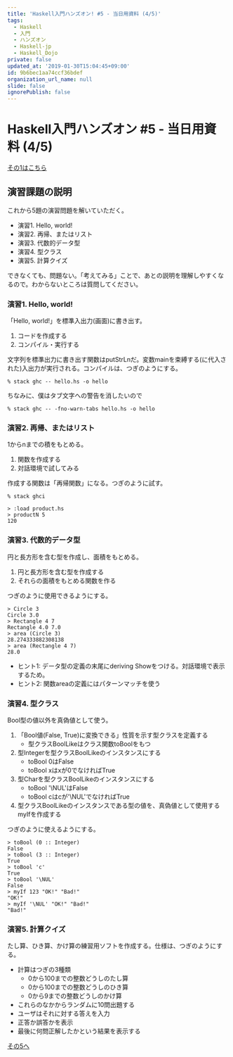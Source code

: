 ```yaml
---
title: 'Haskell入門ハンズオン! #5 - 当日用資料 (4/5)'
tags:
  - Haskell
  - 入門
  - ハンズオン
  - Haskell-jp
  - Haskell_Dojo
private: false
updated_at: '2019-01-30T15:04:45+09:00'
id: 9b6bec1aa74ccf36bdef
organization_url_name: null
slide: false
ignorePublish: false
---
```

Haskell入門ハンズオン #5 - 当日用資料 (4/5)
======================================

[その1はこちら](https://qiita.com/YoshikuniJujo/items/94647877c6bc02beb961#_reference-0feae16207cc35e4f20b)

演習課題の説明
------------

これから5題の演習問題を解いていただく。

* 演習1. Hello, world!
* 演習2. 再帰、またはリスト
* 演習3. 代数的データ型
* 演習4. 型クラス
* 演習5. 計算クイズ

できなくても、問題ない。「考えてみる」ことで、あとの説明を理解しやすくなるので。わからないところは質問してください。

### 演習1. Hello, world!

「Hello, world!」を標準入出力(画面)に書き出す。

1. コードを作成する
2. コンパイル・実行する

文字列を標準出力に書き出す関数はputStrLnだ。変数mainを束縛する(に代入された)入出力が実行される。コンパイルは、つぎのようにする。

```terminal
% stack ghc -- hello.hs -o hello
```

ちなみに、僕はタブ文字への警告を消したいので

```terminal
% stack ghc -- -fno-warn-tabs hello.hs -o hello
```

### 演習2. 再帰、またはリスト

1からnまでの積をもとめる。

1. 関数を作成する
2. 対話環境で試してみる

作成する関数は「再帰関数」になる。つぎのように試す。

```terminal
% stack ghci
```

```
> :load product.hs
> productN 5
120
```

### 演習3. 代数的データ型

円と長方形を含む型を作成し、面積をもとめる。

1. 円と長方形を含む型を作成する
2. それらの面積をもとめる関数を作る

つぎのように使用できるようにする。

```
> Circle 3
Circle 3.0
> Rectangle 4 7
Rectangle 4.0 7.0
> area (Circle 3)
28.274333882308138
> area (Rectangle 4 7)
28.0
```

* ヒント1: データ型の定義の末尾にderiving Showをつける。対話環境で表示するため。
* ヒント2: 関数areaの定義にはパターンマッチを使う

### 演習4. 型クラス

Bool型の値以外を真偽値として使う。

1. 「Bool値(False, True)に変換できる」性質を示す型クラスを定義する
    * 型クラスBoolLikeはクラス関数toBoolをもつ
2. 型Integerを型クラスBoolLikeのインスタンスにする
    * toBool 0はFalse
    * toBool xはxが0でなければTrue
3. 型Charを型クラスBoolLikeのインスタンスにする
    * toBool '\NUL'はFalse
    * toBool cはcが'\NUL'でなければTrue
4. 型クラスBoolLikeのインスタンスである型の値を、真偽値として使用するmyIfを作成する

つぎのように使えるようにする。

```
> toBool (0 :: Integer)
False
> toBool (3 :: Integer)
True
> toBool 'c'
True
> toBool '\NUL'
False
> myIf 123 "OK!" "Bad!"
"OK!"
> myIf '\NUL' "OK!" "Bad!"
"Bad!"
```

### 演習5. 計算クイズ

たし算、ひき算、かけ算の練習用ソフトを作成する。仕様は、つぎのようにする。

* 計算はつぎの3種類
    + 0から100までの整数どうしのたし算
    + 0から100までの整数どうしのひき算
    + 0から9までの整数どうしのかけ算
* これらのなかからランダムに10問出題する
* ユーザはそれに対する答えを入力
* 正答か誤答かを表示
* 最後に何問正解したかという結果を表示する

[その5へ](https://qiita.com/YoshikuniJujo/items/f601195d44aeafc0fadb)
